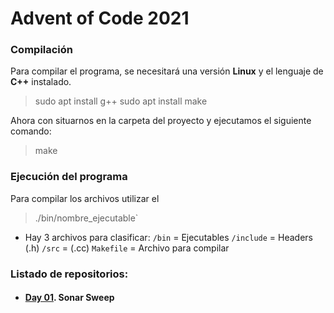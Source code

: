 # Advent of Code 2021

### Compilación
Para compilar el programa, se necesitará una versión **Linux** y el lenguaje de **C++** instalado. 
> sudo apt install g++
> sudo apt install make

Ahora con situarnos en la carpeta del proyecto y ejecutamos el siguiente comando:
> make

### Ejecución del programa
Para compilar los archivos utilizar el 
> ./bin/nombre_ejecutable`

- Hay 3 archivos para clasificar:
`/bin` = Ejecutables
`/include` = Headers (.h)
`/src` = (.cc)
`Makefile` = Archivo para compilar

### Listado de repositorios:

- #### [Day 01](https://github.com/alu0101128894/Advent-of-Code/tree/main/Day%2001). Sonar Sweep